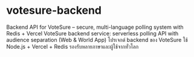 # votesure-backend
Backend API for VoteSure – secure, multi-language polling system with Redis + Vercel  VoteSure backend service: serverless polling API with audience separation (Web &amp; World App)  โปรเจกต์ backend ของ VoteSure ใช้ Node.js + Vercel + Redis รองรับหลายภาษาและผู้ใช้จากทั่วโลก
